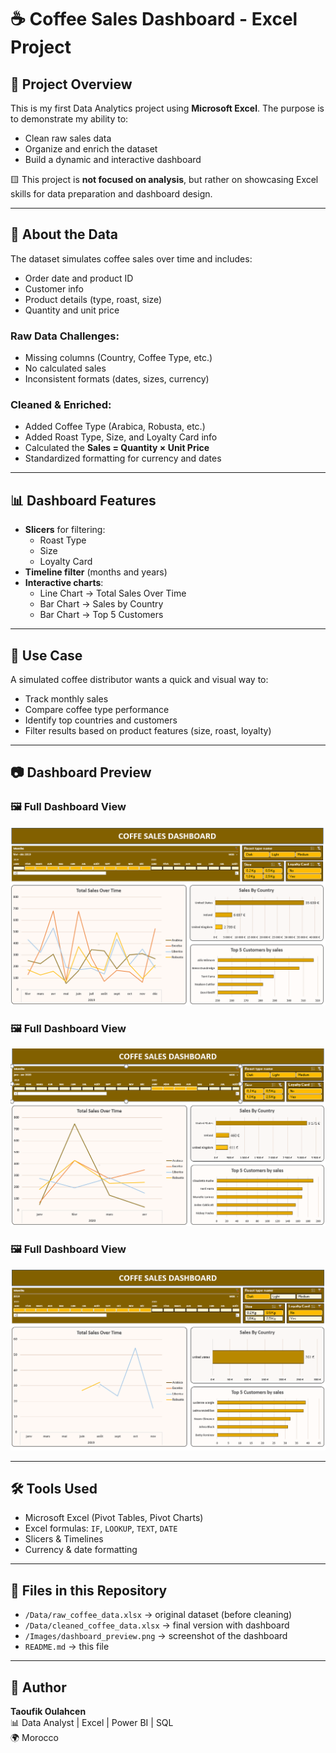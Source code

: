 # ☕ Coffee Sales Dashboard - Excel Project

## 📌 Project Overview

This is my first Data Analytics project using **Microsoft Excel**. The purpose is to demonstrate my ability to:
- Clean raw sales data
- Organize and enrich the dataset
- Build a dynamic and interactive dashboard

🟨 This project is **not focused on analysis**, but rather on showcasing Excel skills for data preparation and dashboard design.

---

## 📁 About the Data

The dataset simulates coffee sales over time and includes:
- Order date and product ID
- Customer info
- Product details (type, roast, size)
- Quantity and unit price

### Raw Data Challenges:
- Missing columns (Country, Coffee Type, etc.)
- No calculated sales
- Inconsistent formats (dates, sizes, currency)

### Cleaned & Enriched:
- Added Coffee Type (Arabica, Robusta, etc.)
- Added Roast Type, Size, and Loyalty Card info
- Calculated the **Sales = Quantity × Unit Price**
- Standardized formatting for currency and dates

---

## 📊 Dashboard Features

- **Slicers** for filtering:
  - Roast Type
  - Size
  - Loyalty Card
- **Timeline filter** (months and years)
- **Interactive charts**:
  - Line Chart → Total Sales Over Time
  - Bar Chart → Sales by Country
  - Bar Chart → Top 5 Customers

---

## 🧩 Use Case

A simulated coffee distributor wants a quick and visual way to:
- Track monthly sales
- Compare coffee type performance
- Identify top countries and customers
- Filter results based on product features (size, roast, loyalty)

---

## 📷 Dashboard Preview

### 🖼️ Full Dashboard View
![Dashboard 1](Dashboard%20Coffe%201.png)


### 🖼️ Full Dashboard View
![Dashboard 2](Dashboard%20Coffe%202.png)


### 🖼️ Full Dashboard View
![Dashboard 3](Dashboard%20Coffe%203.png)


---

## 🛠️ Tools Used

- Microsoft Excel (Pivot Tables, Pivot Charts)
- Excel formulas: `IF`, `LOOKUP`, `TEXT`, `DATE`
- Slicers & Timelines
- Currency & date formatting

---

## 📂 Files in this Repository

- `/Data/raw_coffee_data.xlsx` → original dataset (before cleaning)
- `/Data/cleaned_coffee_data.xlsx` → final version with dashboard
- `/Images/dashboard_preview.png` → screenshot of the dashboard
- `README.md` → this file

---

## 👤 Author

**Taoufik Oulahcen**  
📊 Data Analyst | Excel | Power BI | SQL  
🌍 Morocco   
